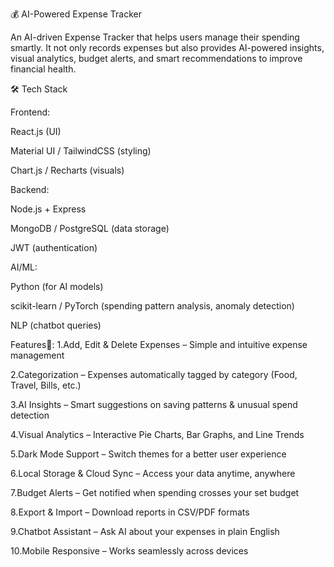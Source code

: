 💰 AI-Powered Expense Tracker

An AI-driven Expense Tracker that helps users manage their spending smartly. It not only records expenses but also provides AI-powered insights, visual analytics, budget alerts, and smart recommendations to improve financial health.

🛠️ Tech Stack

Frontend:

React.js (UI)

Material UI / TailwindCSS (styling)

Chart.js / Recharts (visuals)

Backend:

Node.js + Express

MongoDB / PostgreSQL (data storage)

JWT (authentication)

AI/ML:

Python (for AI models)

scikit-learn / PyTorch (spending pattern analysis, anomaly detection)

NLP (chatbot queries)

Features🚀:
1.Add, Edit & Delete Expenses – Simple and intuitive expense management

2.Categorization – Expenses automatically tagged by category (Food, Travel, Bills, etc.)

3.AI Insights – Smart suggestions on saving patterns & unusual spend detection

4.Visual Analytics – Interactive Pie Charts, Bar Graphs, and Line Trends

5.Dark Mode Support – Switch themes for a better user experience

6.Local Storage & Cloud Sync – Access your data anytime, anywhere

7.Budget Alerts – Get notified when spending crosses your set budget

8.Export & Import – Download reports in CSV/PDF formats

9.Chatbot Assistant – Ask AI about your expenses in plain English

10.Mobile Responsive – Works seamlessly across devices
